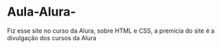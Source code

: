 # Aula-Alura-
Fiz esse site no curso da Alura, sobre HTML e CSS, a premicia do site é a divulgação dos cursos da Alura
